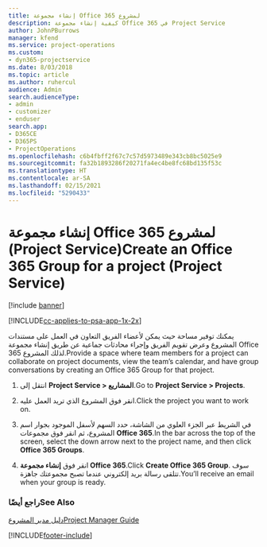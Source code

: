 ```yaml
---
title: إنشاء مجموعة Office 365 لمشروع
description: كيفية إنشاء مجموعة Office 365 في Project Service
author: JohnPBurrows
manager: kfend
ms.service: project-operations
ms.custom:
- dyn365-projectservice
ms.date: 8/03/2018
ms.topic: article
ms.author: ruhercul
audience: Admin
search.audienceType:
- admin
- customizer
- enduser
search.app:
- D365CE
- D365PS
- ProjectOperations
ms.openlocfilehash: c6b4fbff2f67c7c57d5973489e343cb8bc5025e9
ms.sourcegitcommit: fa32b1893286f20271fa4ec4be8fc68bd135f53c
ms.translationtype: HT
ms.contentlocale: ar-SA
ms.lasthandoff: 02/15/2021
ms.locfileid: "5290433"
---
```

# <a name="create-an-office-365-group-for-a-project-project-service"></a><span data-ttu-id="e35ff-103">إنشاء مجموعة Office 365 لمشروع (Project Service)</span><span class="sxs-lookup"><span data-stu-id="e35ff-103">Create an Office 365 Group for a project (Project Service)</span></span>

[!include [banner](../includes/psa-now-project-operations.md)]

[!INCLUDE[cc-applies-to-psa-app-1x-2x](../includes/cc-applies-to-psa-app-1x-2x.md)]

<span data-ttu-id="e35ff-104">يمكنك توفير مساحة حيث يمكن لأعضاء الفريق التعاون في العمل على مستندات المشروع وعرض تقويم الفريق وإجراء محادثات جماعية عن طريق إنشاء مجموعة Office 365 لذلك المشروع.</span><span class="sxs-lookup"><span data-stu-id="e35ff-104">Provide a space where team members for a project can collaborate on project documents, view the team’s calendar, and have group conversations by creating an Office 365 Group for that project.</span></span>  
  
1.  <span data-ttu-id="e35ff-105">انتقل إلى **Project Service > المشاريع**.</span><span class="sxs-lookup"><span data-stu-id="e35ff-105">Go to **Project Service > Projects**.</span></span>  
  
2.  <span data-ttu-id="e35ff-106">انقر فوق المشروع الذي تريد العمل عليه.</span><span class="sxs-lookup"><span data-stu-id="e35ff-106">Click the project you want to work on.</span></span>  
  
3.  <span data-ttu-id="e35ff-107">في الشريط عبر الجزء العلوي من الشاشة، حدد السهم لأسفل الموجود بجوار اسم المشروع، ثم انقر فوق مجموعات **Office 365**.</span><span class="sxs-lookup"><span data-stu-id="e35ff-107">In the bar across the top of the screen, select the down arrow next to the project name, and then click **Office 365 Groups**.</span></span>  
  
4.  <span data-ttu-id="e35ff-108">انقر فوق **إنشاء مجموعة Office 365**.</span><span class="sxs-lookup"><span data-stu-id="e35ff-108">Click **Create Office 365 Group**.</span></span> <span data-ttu-id="e35ff-109">سوف تتلقى رسالة بريد إلكتروني عندما تصبح مجموعتك جاهزة.</span><span class="sxs-lookup"><span data-stu-id="e35ff-109">You’ll receive an email when your group is ready.</span></span>  
  
### <a name="see-also"></a><span data-ttu-id="e35ff-110">راجع أيضًا</span><span class="sxs-lookup"><span data-stu-id="e35ff-110">See Also</span></span>  
 [<span data-ttu-id="e35ff-111">دليل مدير المشروع</span><span class="sxs-lookup"><span data-stu-id="e35ff-111">Project Manager Guide</span></span>](../psa/project-manager-guide.md)


[!INCLUDE[footer-include](../includes/footer-banner.md)]